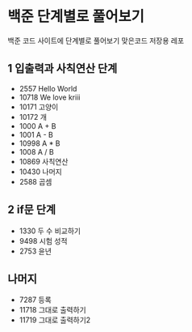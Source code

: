 # 백준 단계별로 풀어보기
백준 코드 사이트에 단계별로 풀어보기 맞은코드 저장용 레포

## 1 입출력과 사칙연산 단계
  * 2557 Hello World
  * 10718 We love kriii
  * 10171 고양이
  * 10172 개
  * 1000 A + B
  * 1001 A - B
  * 10998 A * B
  * 1008 A / B
  * 10869 사칙연산
  * 10430 나머지
  * 2588 곱셈

## 2 if문 단계
  * 1330 두 수 비교하기
  * 9498 시험 성적 
  * 2753 윤년 

## 나머지
  * 7287 등록
  * 11718 그대로 출력하기
  * 11719 그대로 출력하기2
